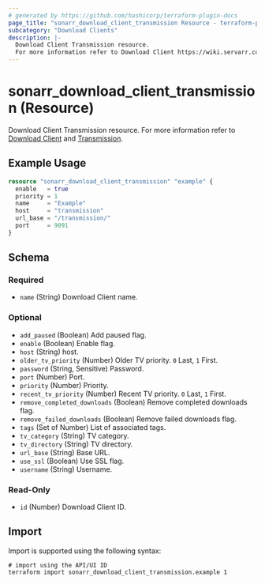 ```yaml
---
# generated by https://github.com/hashicorp/terraform-plugin-docs
page_title: "sonarr_download_client_transmission Resource - terraform-provider-sonarr"
subcategory: "Download Clients"
description: |-
  Download Client Transmission resource.
  For more information refer to Download Client https://wiki.servarr.com/sonarr/settings#download-clients and Transmission https://wiki.servarr.com/sonarr/supported#transmission.
---
```


# sonarr_download_client_transmission (Resource)

<!-- subcategory:Download Clients -->
Download Client Transmission resource.
For more information refer to [Download Client](https://wiki.servarr.com/sonarr/settings#download-clients) and [Transmission](https://wiki.servarr.com/sonarr/supported#transmission).

## Example Usage

```terraform
resource "sonarr_download_client_transmission" "example" {
  enable   = true
  priority = 1
  name     = "Example"
  host     = "transmission"
  url_base = "/transmission/"
  port     = 9091
}
```

<!-- schema generated by tfplugindocs -->
## Schema

### Required

- `name` (String) Download Client name.

### Optional

- `add_paused` (Boolean) Add paused flag.
- `enable` (Boolean) Enable flag.
- `host` (String) host.
- `older_tv_priority` (Number) Older TV priority. `0` Last, `1` First.
- `password` (String, Sensitive) Password.
- `port` (Number) Port.
- `priority` (Number) Priority.
- `recent_tv_priority` (Number) Recent TV priority. `0` Last, `1` First.
- `remove_completed_downloads` (Boolean) Remove completed downloads flag.
- `remove_failed_downloads` (Boolean) Remove failed downloads flag.
- `tags` (Set of Number) List of associated tags.
- `tv_category` (String) TV category.
- `tv_directory` (String) TV directory.
- `url_base` (String) Base URL.
- `use_ssl` (Boolean) Use SSL flag.
- `username` (String) Username.

### Read-Only

- `id` (Number) Download Client ID.

## Import

Import is supported using the following syntax:

```shell
# import using the API/UI ID
terraform import sonarr_download_client_transmission.example 1
```
